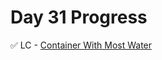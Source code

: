 # Day 31 Progress

✅ LC - [Container With Most Water](https://leetcode.com/problems/container-with-most-water/)
